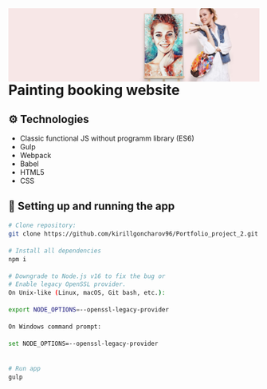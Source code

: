 <img align="left" src="dist/assets/img/gift-bg.jpg" atl="preview"/>



# Painting booking website


## ⚙ Technologies
-  Classic functional JS without programm library (ES6)
-  Gulp
-  Webpack
-  Babel
-  HTML5
-  CSS

## 🔌 Setting up and running the app

```bash
# Clone repository:
git clone https://github.com/kirillgoncharov96/Portfolio_project_2.git

# Install all dependencies
npm i

# Downgrade to Node.js v16 to fix the bug or
# Enable legacy OpenSSL provider.
On Unix-like (Linux, macOS, Git bash, etc.):

export NODE_OPTIONS=--openssl-legacy-provider

On Windows command prompt:

set NODE_OPTIONS=--openssl-legacy-provider


# Run app
gulp
```
